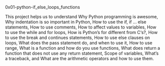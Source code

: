 0x01-python-if_else_loops_functions

This project helps us to understand Why Python programming is awesome, Why indentation is so important in Python, How to use the if, if ... else statements, How to use comments, How to affect values to variables, How to use the while and for loops, How is Python’s for different from C‘s?, How to use the break and continues statements, How to use else clauses on loops, What does the pass statement do, and when to use it, How to use range, What is a function and how do you use functions, What does return a function that does not use any return statement, Scope of variables, What’s a traceback, and What are the arithmetic operators and how to use them.


